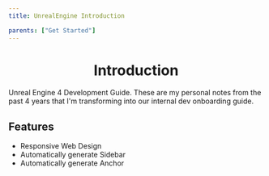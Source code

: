 ```yaml
---
title: UnrealEngine Introduction

parents: ["Get Started"]
---
```

<h1 align="center">
  Introduction
</h1>

Unreal Engine 4 Development Guide. These are my personal notes from the past 4 years that I'm transforming into our internal dev onboarding guide.


## Features
* Responsive Web Design
* Automatically generate Sidebar
* Automatically generate Anchor